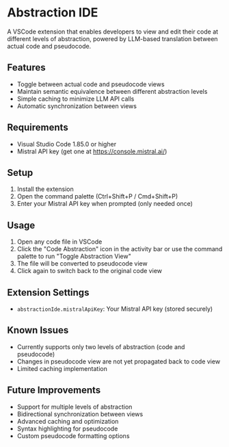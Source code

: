 # Abstraction IDE

A VSCode extension that enables developers to view and edit their code at different levels of abstraction, powered by LLM-based translation between actual code and pseudocode.

## Features

- Toggle between actual code and pseudocode views
- Maintain semantic equivalence between different abstraction levels
- Simple caching to minimize LLM API calls
- Automatic synchronization between views

## Requirements

- Visual Studio Code 1.85.0 or higher
- Mistral API key (get one at https://console.mistral.ai/)

## Setup

1. Install the extension
2. Open the command palette (Ctrl+Shift+P / Cmd+Shift+P)
3. Enter your Mistral API key when prompted (only needed once)

## Usage

1. Open any code file in VSCode
2. Click the "Code Abstraction" icon in the activity bar or use the command palette to run "Toggle Abstraction View"
3. The file will be converted to pseudocode view
4. Click again to switch back to the original code view

## Extension Settings

* `abstractionIde.mistralApiKey`: Your Mistral API key (stored securely)

## Known Issues

- Currently supports only two levels of abstraction (code and pseudocode)
- Changes in pseudocode view are not yet propagated back to code view
- Limited caching implementation

## Future Improvements

- Support for multiple levels of abstraction
- Bidirectional synchronization between views
- Advanced caching and optimization
- Syntax highlighting for pseudocode
- Custom pseudocode formatting options 